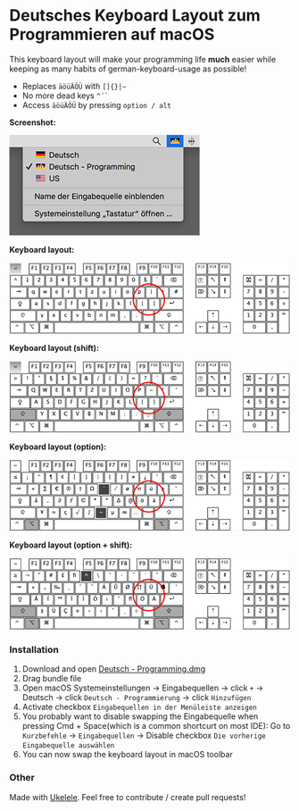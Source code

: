 # Deutsches Keyboard Layout zum Programmieren auf macOS

This keyboard layout will make your programming life **much** easier while keeping as many habits of german-keyboard-usage as possible!

- Replaces `äöüÄÖÜ` with `[]{}|~`
- No more dead keys `` ^´` ``
- Access `äöüÄÖÜ` by pressing `option / alt`

**Screenshot:**

![screenshot dropdown](screenshots/dropdown.jpg)

**Keyboard layout:**

![screenshot dropdown](screenshots/layout.jpg)

**Keyboard layout (shift):**

![screenshot dropdown](screenshots/layout-shift.jpg)

**Keyboard layout (option):**

![screenshot dropdown](screenshots/layout-option.jpg)

**Keyboard layout (option + shift):**

![screenshot dropdown](screenshots/layout-option-shift.jpg)


### Installation
1. Download and open [Deutsch - Programming.dmg](https://github.com/MickL/macos-keyboard-layout-german-programming/raw/master/keyboard-layout-german-programming.dmg)
2. Drag bundle file
3. Open macOS Systemeinstellungen -> Eingabequellen -> click `+` -> Deutsch -> click `Deutsch - Programmierung` -> click `Hinzufügen`
4. Activate checkbox `Eingabequellen in der Menüleiste anzeigen`
5. You probably want to disable swapping the Eingabequelle when pressing Cmd + Space(which is a common shortcurt on most IDE): Go to `Kurzbefehle` -> `Eingabequellen` -> Disable checkbox `Die vorherige Eingabequelle auswählen`
6. You can now swap the keyboard layout in macOS toolbar

### Other
Made with [Ukelele](https://scripts.sil.org/cms/scripts/page.php?site_id=nrsi&id=ukelele). Feel free to contribute / create pull requests!
